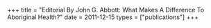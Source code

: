 +++
title = "Editorial By John G. Abbott: What Makes A Difference To Aboriginal Health?"
date = 2011-12-15
types = ["publications"]
+++
